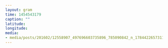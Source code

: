```yaml
---
layout: gram
time: 1454543179
caption: ""
latitude: 
longitude: 
media:
- media/posts/201602/12558907_497696603735896_785090842_n_17844226573116246.jpg
---
```

